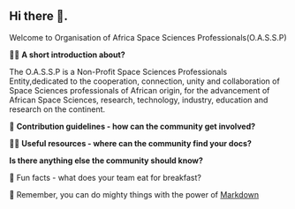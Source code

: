 ## Hi there 👋.

 Welcome to Organisation of Africa Space Sciences Professionals(O.A.S.S.P)

🙋‍♀️ **A short introduction about?**

The O.A.S.S.P is a Non-Profit Space Sciences Professionals Entity,dedicated to the cooperation, connection, unity and collaboration of Space Sciences professionals of African origin, for the advancement of African Space Sciences, research, technology, industry, education and research on the continent.

🌈 **Contribution guidelines - how can the community get involved?**

👩‍💻 **Useful resources - where can the community find your docs?** 

**Is there anything else the community should know?**

🍿 Fun facts - what does your team eat for breakfast?

🧙 Remember, you can do mighty things with the power of [Markdown](https://docs.github.com/github/writing-on-github/getting-started-with-writing-and-formatting-on-github/basic-writing-and-formatting-syntax)

<!--

-->
